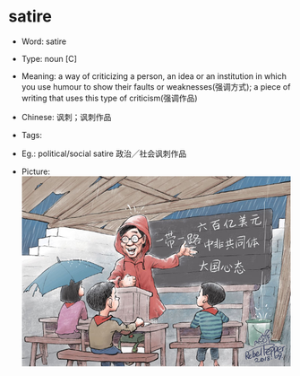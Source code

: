 # satire

- Word: satire

- Type: noun [C]
- Meaning: a way of criticizing a person, an idea or an institution in which you use humour to show their faults or weaknesses(强调方式); a piece of writing that uses this type of criticism(强调作品)
- Chinese: 讽刺；讽刺作品
- Tags: 
- Eg.: political/social satire 政治╱社会讽刺作品
- Picture: ![](images/satire.jpg)

